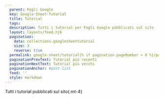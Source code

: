 ```yaml
---
  parent: Fogli Google
  key: Google-Sheet-Tutorial
  title: Tutorial
  tags:
  description: Tutti i tutorial per Fogli Google pubblicati sul sito
  layout: layouts/feed.njk
  pagination:
    data: collections.googlesheettutorial
    size: 3
    reverse: true
  permalink: google-sheet/tutorial{% if pagination.pageNumber > 0 %}/page/{{ pagination.pageNumber }}{% endif %}/
  paginationPrevText: Tutorial più recenti
  paginationNextText: Tutorial più vecchi
  paginationAnchor: #post-list
  feed: ''
  style: markdown
---
```


Tutti i tutorial pubblicati sul sito{.mt-4}

<div id="post-list" class="heading">
</div>
